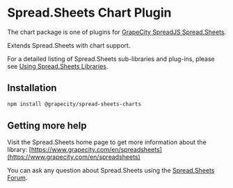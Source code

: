 # Spread.Sheets Chart Plugin

The chart package is one of plugins for [GrapeCity SpreadJS Spread.Sheets](https://www.grapecity.com/en/spreadsheets).

Extends Spread.Sheets with chart support.

For a detailed listing of Spread.Sheets sub-libraries and plug-ins, please see [Using Spread.Sheets Libraries](http://help.grapecity.com/spread/SpreadSheets11/webframe.html#modules.html).

## Installation
```sh
npm install @grapecity/spread-sheets-charts
```

## Getting more help
Visit the Spread.Sheets home page to get more information about the library:
[https://www.grapecity.com/en/spreadsheets](https://www.grapecity.com/en/spreadsheets)

You can ask any question about Spread.Sheets using the [Spread.Sheets Forum](https://www.grapecity.com/en/forums/spread-sheets).
